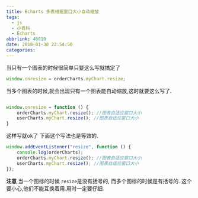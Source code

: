 ```yaml
---
title: Echarts 多表根据窗口大小自动缩放
tags:
  - js
  - 小百科
  - Echarts
abbrlink: 46810
date: 2018-01-30 22:54:50
categories:
---
```



当只有一个图表的时候很简单只要这么写就搞定了

```js
window.onresize = orderCharts.myChart.resize;
```

当多个图表的时候,就会出现只有一个图表能自动缩放,这时就要这么写了.

```js

window.onresize = function () {
    orderCharts.myChart.resize(); //图表自适应窗口大小
    userCharts.myChart.resize(); //图表自适应窗口大小
}

```

这样写就ok了 下面这个写法也是等效的.

```js
window.addEventListener("resize", function () {
    console.log(orderCharts);
    orderCharts.myChart.resize(); //图表自适应窗口大小
    userCharts.myChart.resize(); //图表自适应窗口大小
});
```


**注意**
当一个图标的时候 `resize`是没有括号的, 而多个图标的时候是有括号的. 这个要小心,他们不能互换着用.用时一定要仔细.
